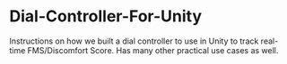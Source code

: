 # Dial-Controller-For-Unity
Instructions on how we built a dial controller to use in Unity to track real-time FMS/Discomfort Score. Has many other practical use cases as well.
